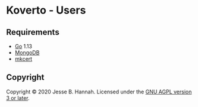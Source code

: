 # Koverto - Users

## Requirements

- [Go][] 1.13
- [MongoDB][]
- [mkcert][]

## Copyright

Copyright © 2020 Jesse B. Hannah. Licensed under the [GNU AGPL version 3 or
later][agpl].

[agpl]: LICENSE
[go]: https://golang.org/
[mkcert]: https://github.com/FiloSottile/mkcert
[mongodb]: https://www.mongodb.com/
